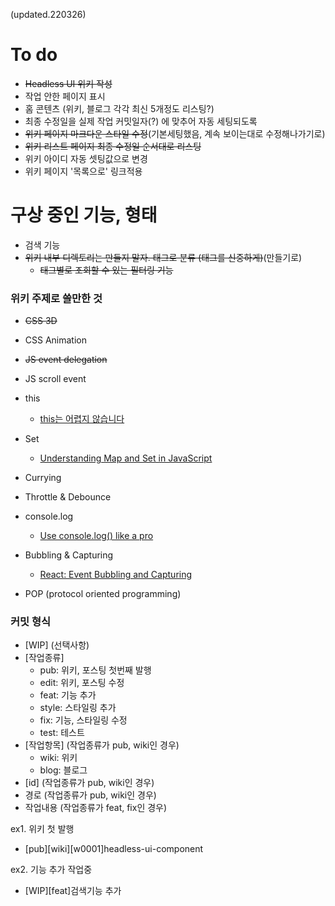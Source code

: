 (updated.220326)

# To do

- ~~Headless UI 위키 작성~~
- 작업 안한 페이지 표시
- 홈 콘텐츠 (위키, 블로그 각각 최신 5개정도 리스팅?)
- 최종 수정일을 실제 작업 커밋일자(?) 에 맞추어 자동 세팅되도록
- ~~위키 페이지 마크다운 스타일 수정~~(기본세팅했음, 계속 보이는대로 수정해나가기로)
  <br/>
- ~~위키 리스트 페이지 최종 수정일 순서대로 리스팅~~
- 위키 아이디 자동 셋팅값으로 변경
- 위키 페이지 '목록으로' 링크적용

# 구상 중인 기능, 형태

- 검색 기능
- ~~위키 내부 디렉토리는 만들지 말자. 태그로 분류 (태그를 신중하게)~~(만들기로)
  - ~~태그별로 조회할 수 있는 필터링 기능~~

### 위키 주제로 쓸만한 것

- ~~CSS 3D~~
- CSS Animation
- ~~JS event delegation~~
- JS scroll event
- this
  - [this는 어렵지 않습니다](https://blueshw.github.io/2018/03/12/this/)
- Set
  - [Understanding Map and Set in JavaScript](https://www.taniarascia.com/understanding-map-and-set-javascript/)
- Currying
- Throttle & Debounce
- console.log
  - [Use console.log() like a pro](https://markodenic.com/use-console-log-like-a-pro/)
- Bubbling & Capturing

  - [React: Event Bubbling and Capturing](https://www.robinwieruch.de/react-event-bubbling-capturing/)

- POP (protocol oriented programming)

### 커밋 형식

- \[WIP\] (선택사항)
- \[작업종류\]
  - pub: 위키, 포스팅 첫번째 발행
  - edit: 위키, 포스팅 수정
  - feat: 기능 추가
  - style: 스타일링 추가
  - fix: 기능, 스타일링 수정
  - test: 테스트
- \[작업항목\] (작업종류가 pub, wiki인 경우)
  - wiki: 위키
  - blog: 블로그
- \[id\] (작업종류가 pub, wiki인 경우)
- 경로 (작업종류가 pub, wiki인 경우)
- 작업내용 (작업종류가 feat, fix인 경우)

ex1. 위키 첫 발행

- \[pub\]\[wiki\]\[w0001\]headless-ui-component

ex2. 기능 추가 작업중

- \[WIP\]\[feat\]검색기능 추가
